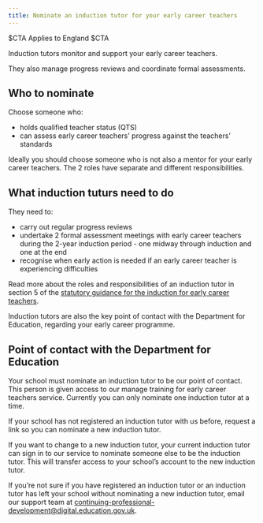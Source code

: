 ```yaml
---
title: Nominate an induction tutor for your early career teachers
---
```


$CTA
Applies to England
$CTA


Induction tutors monitor and support your early career teachers.

They also manage progress reviews and coordinate formal assessments.

## Who to nominate

Choose someone who:

* holds qualified teacher status (QTS)
* can assess early career teachers' progress against the teachers’ standards

Ideally you should choose someone who is not also a mentor for your early career teachers. The 2 roles have separate and different responsibilities.

## What induction tuturs need to do

They need to:

* carry out regular progress reviews
* undertake 2 formal assessment meetings with early career teachers during the 2-year induction period - one midway through induction and one at the end
* recognise when early action is needed if an early career teacher is experiencing difficulties

Read more about the roles and responsibilities of an induction tutor in section 5 of the [statutory guidance for the induction for early career teachers](https://www.gov.uk/government/publications/induction-for-early-career-teachers-england).

Induction tutors are also the key point of contact with the Department for Education, regarding your early career programme.



## Point of contact with the Department for Education

Your school must nominate an induction tutor to be our point of contact. This person is given access to our manage training for early career teachers service. Currently you can only nominate one induction tutor at a time.

If your school has not registered an induction tutor with us before, request a link so you can nominate a new induction tutor.

If you want to change to a new induction tutor, your current induction tutor can sign in to our service to nominate someone else to be the induction tutor. This will transfer access to your school’s account to the new induction tutor.

If you’re not sure if you have registered an induction tutor or an induction tutor has left your school without nominating a new induction tutor, email our support team at continuing-professional-development@digital.education.gov.uk.




